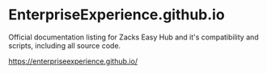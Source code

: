 # EnterpriseExperience.github.io
Official documentation listing for Zacks Easy Hub and it's compatibility and scripts, including all source code.

https://enterpriseexperience.github.io/

